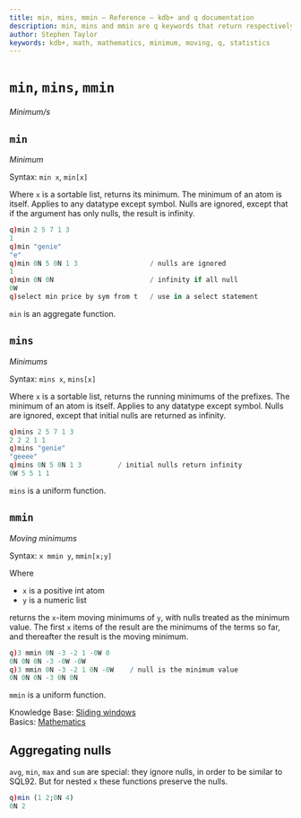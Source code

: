 ```yaml
---
title: min, mins, mmin – Reference – kdb+ and q documentation
description: min, mins and mmin are q keywords that return respectively the smallest item, the cumulative minimums, and the moving minimums of the argument.
author: Stephen Taylor
keywords: kdb+, math, mathematics, minimum, moving, q, statistics
---
```

# `min`, `mins`, `mmin`

_Minimum/s_




## `min` 

_Minimum_

Syntax: `min x`, `min[x]`

Where `x` is a sortable list, returns its minimum. 
The minimum of an atom is itself. Applies to any datatype except symbol. Nulls are ignored, except that if the argument has only nulls, the result is infinity.

```q
q)min 2 5 7 1 3
1
q)min "genie"
"e"
q)min 0N 5 0N 1 3                  / nulls are ignored
1
q)min 0N 0N                        / infinity if all null
0W
q)select min price by sym from t   / use in a select statement
```

`min` is an aggregate function.



## `mins` 

_Minimums_

Syntax: `mins x`, `mins[x]`

Where `x` is a sortable list, returns the running minimums of the prefixes. The minimum of an atom is itself. Applies to any datatype except symbol. Nulls are ignored, except that initial nulls are returned as infinity.

```q
q)mins 2 5 7 1 3
2 2 2 1 1
q)mins "genie"
"geeee"
q)mins 0N 5 0N 1 3         / initial nulls return infinity
0W 5 5 1 1
```

`mins` is a uniform function.


## `mmin`

_Moving minimums_

Syntax: `x mmin y`, `mmin[x;y]`

Where

-   `x` is a positive int atom
-   `y` is a numeric list

returns the `x`-item moving minimums of `y`, with nulls treated as the minimum value. The first `x` items of the result are the minimums of the terms so far, and thereafter the result is the moving minimum.

```q
q)3 mmin 0N -3 -2 1 -0W 0
0N 0N 0N -3 -0W -0W
q)3 mmin 0N -3 -2 1 0N -0W    / null is the minimum value
0N 0N 0N -3 0N 0N
```

`mmin` is a uniform function.


<i class="far fa-hand-point-right"></i> 
Knowledge Base: 
[Sliding windows](../kb/programming-idioms.md#how-do-i-apply-a-function-to-a-sequence-sliding-window)  
Basics: 
[Mathematics](../basics/math.md)


## Aggregating nulls

`avg`, `min`, `max` and `sum` are special: they ignore nulls, in order to be similar to SQL92.
But for nested `x` these functions preserve the nulls.

```q
q)min (1 2;0N 4)
0N 2
```
